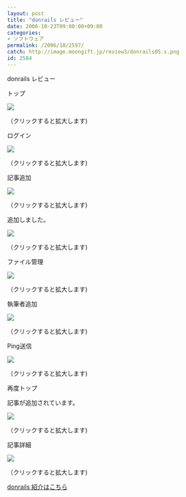 ```yaml
---
layout: post
title: "donrails レビュー"
date: 2006-10-23T09:00:00+09:00
categories:
- ソフトウェア
permalink: /2006/10/2597/
catch: http://image.moongift.jp/review3/donrails05.s.png
id: 2584
---
```

donrails レビュー  
<!--more-->

トップ

  

[![](http://image.moongift.jp/review3/donrails01.s.png)](http://image.moongift.jp/review3/donrails01.png)  
  
（クリックすると拡大します)

  

ログイン

  

[![](http://image.moongift.jp/review3/donrails02.s.png)](http://image.moongift.jp/review3/donrails02.png)  
  
（クリックすると拡大します)

  

記事追加

  

[![](http://image.moongift.jp/review3/donrails03.s.png)](http://image.moongift.jp/review3/donrails03.png)  
  
（クリックすると拡大します)

  

追加しました。

  

[![](http://image.moongift.jp/review3/donrails04.s.png)](http://image.moongift.jp/review3/donrails04.png)  
  
（クリックすると拡大します)

  

ファイル管理

  

[![](http://image.moongift.jp/review3/donrails05.s.png)](http://image.moongift.jp/review3/donrails05.png)  
  
（クリックすると拡大します)

  

執筆者追加

  

[![](http://image.moongift.jp/review3/donrails06.s.png)](http://image.moongift.jp/review3/donrails06.png)  
  
（クリックすると拡大します)

  

Ping送信

  

[![](http://image.moongift.jp/review3/donrails07.s.png)](http://image.moongift.jp/review3/donrails07.png)  
  
（クリックすると拡大します)

  

再度トップ

  

記事が追加されています。

  

[![](http://image.moongift.jp/review3/donrails08.s.png)](http://image.moongift.jp/review3/donrails08.png)  
  
（クリックすると拡大します)

  

記事詳細

  

[![](http://image.moongift.jp/review3/donrails09.s.png)](http://image.moongift.jp/review3/donrails09.png)  
  
（クリックすると拡大します)

  

[donrails 紹介はこちら](http://oss.moongift.jp/intro/i-2596.html)

